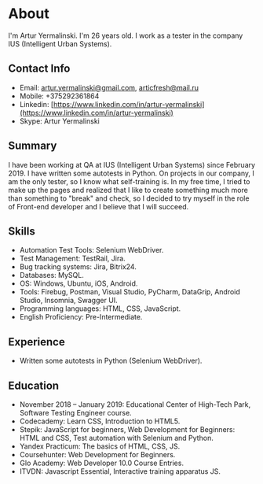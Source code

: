 # About

I'm Artur Yermalinski. I'm 26 years old. I work as a tester in the company IUS (Intelligent Urban Systems).



## Contact Info

+ Email: artur.yermalinski@gmail.com, articfresh@mail.ru
+ Mobile: +375292361864
+ Linkedin: [https://www.linkedin.com/in/artur-yermalinski](https://www.linkedin.com/in/artur-yermalinski)
+ Skype: Artur Yermalinski



## Summary

I have been working at QA at IUS (Intelligent Urban Systems) since February 2019. I have written some autotests in Python. On projects in our company, I am the only tester, so I know what self-training is. In my free time, I tried to make up the pages and realized that I like to create something much more than something to "break" and check, so I decided to try myself in the role of Front-end developer and I believe that I will succeed.


## Skills

+ Automation Test Tools: Selenium WebDriver.
+ Test Management: TestRail, Jira.
+ Bug tracking systems: Jira, Bitrix24.
+ Databases: MySQL.
+ OS: Windows, Ubuntu, iOS, Android.
+ Tools: Firebug, Postman, Visual Studio, PyCharm, DataGrip, Android Studio, Insomnia, Swagger UI.
+ Programming languages: HTML, CSS, JavaScript.
+ English Proficiency: Pre-Intermediate. 


## Experience

+ Written some autotests in Python (Selenium WebDriver).


## Education

+ November 2018 – January 2019: Educational Center of High-Tech Park, Software Testing Engineer course.
+ Codecademy: Learn CSS, Introduction to HTML5.
+ Stepik: JavaScript for beginners, Web Development for Beginners: HTML and CSS, Test automation with Selenium and Python.
+ Yandex Practicum: The basics of HTML, CSS, JS.
+ Coursehunter: Web Development for Beginners.
+ Glo Academy: Web Developer 10.0 Course Entries.
+ ITVDN: Javascript Essential, Interactive training apparatus JS.
